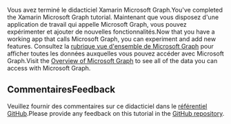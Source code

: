 <!-- markdownlint-disable MD002 MD041 -->

<span data-ttu-id="21e46-101">Vous avez terminé le didacticiel Xamarin Microsoft Graph.</span><span class="sxs-lookup"><span data-stu-id="21e46-101">You've completed the Xamarin Microsoft Graph tutorial.</span></span> <span data-ttu-id="21e46-102">Maintenant que vous disposez d'une application de travail qui appelle Microsoft Graph, vous pouvez expérimenter et ajouter de nouvelles fonctionnalités.</span><span class="sxs-lookup"><span data-stu-id="21e46-102">Now that you have a working app that calls Microsoft Graph, you can experiment and add new features.</span></span> <span data-ttu-id="21e46-103">Consultez la [rubrique vue d'ensemble de Microsoft Graph](/graph/overview) pour afficher toutes les données auxquelles vous pouvez accéder avec Microsoft Graph.</span><span class="sxs-lookup"><span data-stu-id="21e46-103">Visit the [Overview of Microsoft Graph](/graph/overview) to see all of the data you can access with Microsoft Graph.</span></span>

## <a name="feedback"></a><span data-ttu-id="21e46-104">Commentaires</span><span class="sxs-lookup"><span data-stu-id="21e46-104">Feedback</span></span>

<span data-ttu-id="21e46-105">Veuillez fournir des commentaires sur ce didacticiel dans le [référentiel GitHub](https://github.com/microsoftgraph/msgraph-training-xamarin).</span><span class="sxs-lookup"><span data-stu-id="21e46-105">Please provide any feedback on this tutorial in the [GitHub repository](https://github.com/microsoftgraph/msgraph-training-xamarin).</span></span>